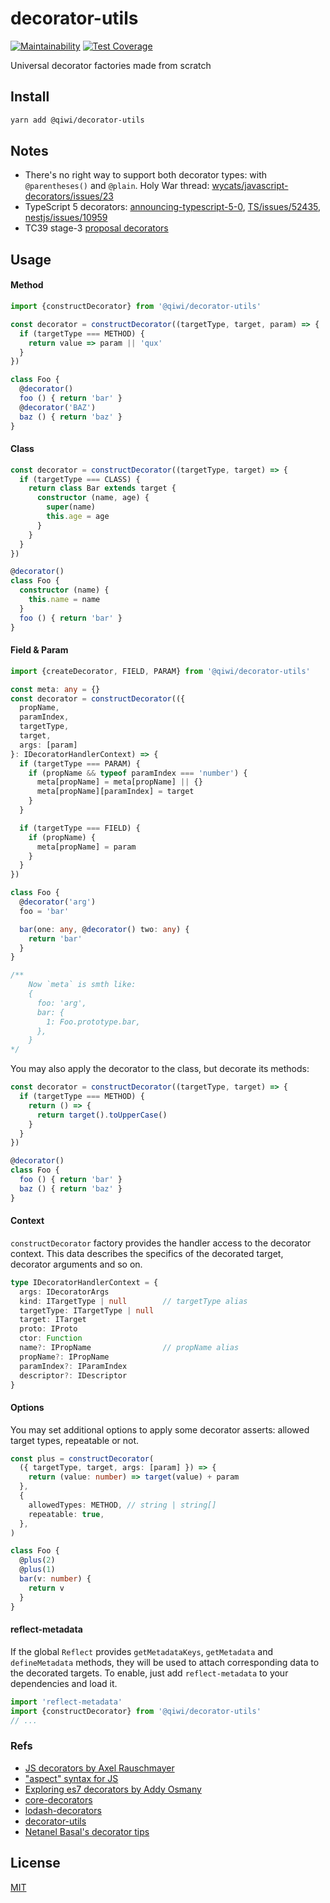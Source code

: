 # decorator-utils

[![Maintainability](https://api.codeclimate.com/v1/badges/4c341fd87383813f8e18/maintainability)](https://codeclimate.com/github/qiwi/decorator-utils/maintainability)
[![Test Coverage](https://api.codeclimate.com/v1/badges/4c341fd87383813f8e18/test_coverage)](https://codeclimate.com/github/qiwi/decorator-utils/test_coverage)

Universal decorator factories made from scratch

## Install
```bash
yarn add @qiwi/decorator-utils
```

## Notes
* There's no right way to support both decorator types: with `@parentheses()` and `@plain`.
Holy War thread: [wycats/javascript-decorators/issues/23](https://github.com/wycats/javascript-decorators/issues/23)
* TypeScript 5 decorators: [announcing-typescript-5-0](https://devblogs.microsoft.com/typescript/announcing-typescript-5-0-beta/#decorators), [TS/issues/52435](https://github.com/microsoft/TypeScript/issues/52435), [nestjs/issues/10959](https://github.com/nestjs/nest/issues/10959)
* TC39 stage-3 [proposal decorators](https://github.com/tc39/proposal-decorators)

## Usage
#### Method
```typescript
import {constructDecorator} from '@qiwi/decorator-utils'

const decorator = constructDecorator((targetType, target, param) => {
  if (targetType === METHOD) {
    return value => param || 'qux'
  }
})

class Foo {
  @decorator()
  foo () { return 'bar' }
  @decorator('BAZ')
  baz () { return 'baz' }
}
```

#### Class
```typescript
const decorator = constructDecorator((targetType, target) => {
  if (targetType === CLASS) {
    return class Bar extends target {
      constructor (name, age) {
        super(name)
        this.age = age
      }
    }
  }
})

@decorator()
class Foo {
  constructor (name) {
    this.name = name
  }
  foo () { return 'bar' }
}
```

#### Field & Param
```typescript
import {createDecorator, FIELD, PARAM} from '@qiwi/decorator-utils'

const meta: any = {}
const decorator = constructDecorator(({
  propName,
  paramIndex,
  targetType,
  target,
  args: [param]
}: IDecoratorHandlerContext) => {
  if (targetType === PARAM) {
    if (propName && typeof paramIndex === 'number') {
      meta[propName] = meta[propName] || {}
      meta[propName][paramIndex] = target
    }
  }

  if (targetType === FIELD) {
    if (propName) {
      meta[propName] = param
    }
  }
})

class Foo {
  @decorator('arg')
  foo = 'bar'

  bar(one: any, @decorator() two: any) {
    return 'bar'
  }
}

/**
    Now `meta` is smth like:
    {
      foo: 'arg',
      bar: {
        1: Foo.prototype.bar,
      },
    }
*/
```

You may also apply the decorator to the class, but decorate its methods:

```typescript
const decorator = constructDecorator((targetType, target) => {
  if (targetType === METHOD) {
    return () => {
      return target().toUpperCase()
    }
  }
})

@decorator()
class Foo {
  foo () { return 'bar' }
  baz () { return 'baz' }
}
```

#### Context
`constructDecorator` factory provides the handler access to the decorator context.
This data describes the specifics of the decorated target, decorator arguments and so on.

```typescript
type IDecoratorHandlerContext = {
  args: IDecoratorArgs
  kind: ITargetType | null        // targetType alias
  targetType: ITargetType | null
  target: ITarget
  proto: IProto
  ctor: Function
  name?: IPropName                // propName alias
  propName?: IPropName
  paramIndex?: IParamIndex
  descriptor?: IDescriptor
}
```

#### Options
You may set additional options to apply some decorator asserts: allowed target types, repeatable or not.

```ts
const plus = constructDecorator(
  ({ targetType, target, args: [param] }) => {
    return (value: number) => target(value) + param
  },
  {
    allowedTypes: METHOD, // string | string[]
    repeatable: true,
  },
)

class Foo {
  @plus(2)
  @plus(1)
  bar(v: number) {
    return v
  }
}
```

#### reflect-metadata
If the global `Reflect` provides `getMetadataKeys`, `getMetadata` and `defineMetadata` methods, they will be used to attach corresponding data to the decorated targets.
To enable, just add `reflect-metadata` to your dependencies and load it.
```ts
import 'reflect-metadata'
import {constructDecorator} from '@qiwi/decorator-utils'
// ...
```

### Refs
* [JS decorators by Axel Rauschmayer](https://2ality.com/2022/10/javascript-decorators.html)
* ["aspect" syntax for JS](https://github.com/tc39/proposal-decorators)
* [Exploring es7 decorators by Addy Osmany](https://medium.com/google-developers/exploring-es7-decorators-76ecb65fb841)
* [core-decorators](https://www.npmjs.com/package/core-decorators)
* [lodash-decorators](https://www.npmjs.com/package/lodash-decorators)
* [decorator-utils](https://www.npmjs.com/package/decorator-utils)
* [Netanel Basal's decorator tips](https://netbasal.com/create-and-test-decorators-in-javascript-85e8d5cf879c)

## License
[MIT](./LICENSE)
